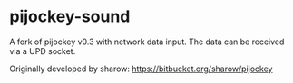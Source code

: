 # pijockey-sound
A fork of pijockey v0.3 with network data input.
The data can be received via a UPD socket.

Originally developed by sharow:
https://bitbucket.org/sharow/pijockey
